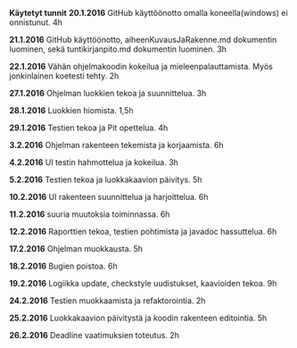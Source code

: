 **Käytetyt tunnit** 
**20.1.2016** GitHub käyttöönotto omalla koneella(windows) ei onnistunut. 4h

**21.1.2016** GitHub käyttöönotto, aiheenKuvausJaRakenne.md dokumentin luominen, sekä tuntikirjanpito.md dokumentin luominen. 3h

**22.1.2016** Vähän ohjelmakoodin kokeilua ja mieleenpalauttamista. Myös jonkinlainen koetesti tehty. 2h

**27.1.2016** Ohjelman luokkien tekoa ja suunnittelua. 3h

**28.1.2016** Luokkien hiomista. 1,5h

**29.1.2016** Testien tekoa ja Pit opettelua. 4h

**3.2.2016** Ohjelman rakenteen tekemista ja korjaamista. 6h

**4.2.2016** UI testin hahmottelua ja kokeilua. 3h

**5.2.2016** Testien tekoa ja luokkakaavion päivitys. 5h

**10.2.2016** UI rakenteen suunnittelua ja harjoittelua. 6h

**11.2.2016** suuria muutoksia toiminnassa. 6h

**12.2.2016** Raporttien tekoa, testien pohtimista ja javadoc hassuttelua. 6h

**17.2.2016** Ohjelman muokkausta. 5h

**18.2.2016** Bugien poistoa. 6h

**19.2.2016** Logiikka update, checkstyle uudistukset, kaavioiden tekoa. 9h

**24.2.2016** Testien muokkaamista ja refaktorointia. 2h

**25.2.2016** Luokkakaavion päivitystä ja koodin rakenteen editointia. 5h

**26.2.2016** Deadline vaatimuksien toteutus. 2h


